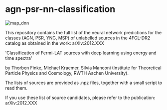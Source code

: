 # agn-psr-nn-classification

![map_dnn](https://user-images.githubusercontent.com/37272943/101777807-48eeb700-3af3-11eb-9eb2-e12479c2a7e6.png)

This repository contains the full list of the neural network predictions for the classes (AGN, PSR, YNG, MSP) of unlabelled sources in the 4FGL-DR2 catalog as obtained in the work: arXiv:2012.XXX 

'Classification of Fermi-LAT sources with deep learning using energy and time spectra'

by Thorben Finke, Michael Kraemer, Silvia Manconi (Institute for Theoretical Particle Physics and Cosmology, RWTH Aachen University). 

The lists of sources are provided as .npz files, together with a small script to read them. 

If you use these list of source candidates, please refer to the publication: arXiv:2012.XXX
